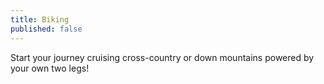 ```yaml
---
title: Biking
published: false
---
```


Start your journey cruising cross-country or down mountains powered by your own two legs!